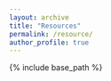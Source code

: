 ```yaml
---
layout: archive
title: "Resources"
permalink: /resource/
author_profile: true
---
```


{% include base_path %}
<body>
<script type="text/javascript" id="clstr_globe" src="//clustrmaps.com/globe.js?d=ZZBhROD38mdLvw10E0oV3tSILSk4iM4WsGCTeuHtSTI"></script>
</body>